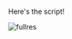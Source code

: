 Here's the script!

![fullres](https://cdn.discordapp.com/attachments/747415707213365279/795179506050662430/Screenshot_20210103_143730.jpg)